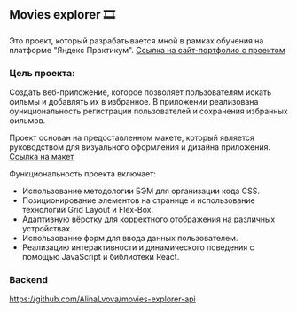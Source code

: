 ## Movies explorer 🎞️
Это проект, который разрабатывается мной в рамках обучения на платформе "Яндекс Практикум". 
[Ссылка на сайт-портфолио с проектом](https://movie.nomoredomains.rocks/)

### Цель проекта: 
Создать веб-приложение, которое позволяет пользователям искать фильмы и добавлять их в избранное. В приложении реализована функциональность регистрации пользователей и сохранения избранных фильмов.

Проект основан на предоставленном макете, который является руководством для визуального оформления и дизайна приложения.
[Ссылка на макет](https://www.figma.com/file/dXc0nCaqfagfrgaz3qCl7p/Diploma-(Copy)?type=design&node-id=37456%3A5649&mode=design&t=LqDryvvlAdE4iRmz-1)

Функциональность проекта включает:

* Использование методологии БЭМ для организации кода CSS.
* Позиционирование элементов на странице и использование технологий Grid Layout и Flex-Box.
* Адаптивную вёрстку для корректного отображения на различных устройствах.
* Использование форм для ввода данных пользователем.
* Реализацию интерактивности и динамического поведения с помощью JavaScript и библиотеки React.

### Backend
https://github.com/AlinaLvova/movies-explorer-api
